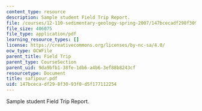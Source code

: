 ```yaml
---
content_type: resource
description: Sample student Field Trip Report.
file: /courses/12-110-sedimentary-geology-spring-2007/147bcecadf298f3093f0d5f177112254_safipour.pdf
file_size: 406075
file_type: application/pdf
learning_resource_types: []
license: https://creativecommons.org/licenses/by-nc-sa/4.0/
ocw_type: OCWFile
parent_title: Field Trip
parent_type: CourseSection
parent_uid: 9da9bfb1-38fe-1db6-a4b6-3ef88b8243cf
resourcetype: Document
title: safipour.pdf
uid: 147bceca-df29-8f30-93f0-d5f177112254
---
```

Sample student Field Trip Report.